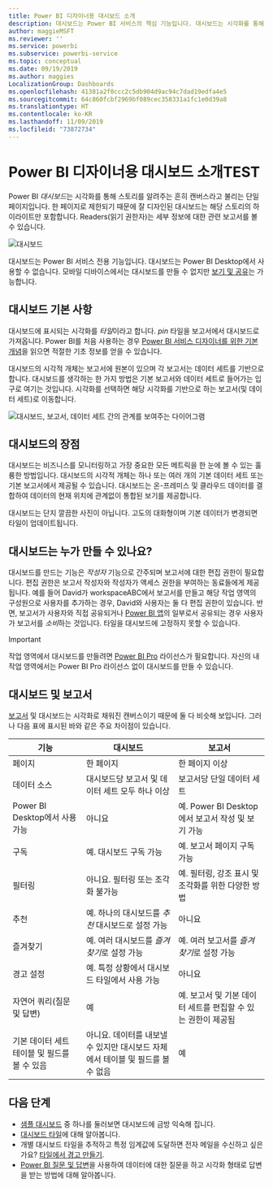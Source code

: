 ```yaml
---
title: Power BI 디자이너용 대시보드 소개
description: 대시보드는 Power BI 서비스의 핵심 기능입니다. 대시보드는 시각화를 통해 스토리를 알려주는 흔히 캔버스라고 불리는 단일 페이지입니다.
author: maggieMSFT
ms.reviewer: ''
ms.service: powerbi
ms.subservice: powerbi-service
ms.topic: conceptual
ms.date: 09/19/2019
ms.author: maggies
LocalizationGroup: Dashboards
ms.openlocfilehash: 41381a2f0ccc2c5db904d9ac94c7dad19edfa4e5
ms.sourcegitcommit: 64c860fcbf2969bf089cec358331a1fc1e0d39a8
ms.translationtype: HT
ms.contentlocale: ko-KR
ms.lasthandoff: 11/09/2019
ms.locfileid: "73872734"
---
```

# <a name="introduction-to-dashboards-for-power-bi-designers"></a>Power BI 디자이너용 대시보드 소개TEST

Power BI *대시보드*는 시각화를 통해 스토리를 알려주는 흔히 캔버스라고 불리는 단일 페이지입니다. 한 페이지로 제한되기 때문에 잘 디자인된 대시보드는 해당 스토리의 하이라이트만 포함합니다. Readers(읽기 권한자)는 세부 정보에 대한 관련 보고서를 볼 수 있습니다.

![대시보드](media/service-dashboards/power-bi-dashboard2.png)

대시보드는 Power BI 서비스 전용 기능입니다. 대시보드는 Power BI Desktop에서 사용할 수 없습니다. 모바일 디바이스에서는 대시보드를 만들 수 없지만 [보기 및 공유](mobile-apps-view-dashboard.md)는 가능합니다.

## <a name="dashboard-basics"></a>대시보드 기본 사항 

대시보드에 표시되는 시각화를 *타일*이라고 합니다. *pin* 타일을 보고서에서 대시보드로 가져옵니다. Power BI를 처음 사용하는 경우 [Power BI 서비스 디자이너를 위한 기본 개념](service-basic-concepts.md)을 읽으면 적절한 기초 정보를 얻을 수 있습니다.

대시보드의 시각적 개체는 보고서에 원본이 있으며 각 보고서는 데이터 세트를 기반으로 합니다. 대시보드를 생각하는 한 가지 방법은 기본 보고서와 데이터 세트로 들어가는 입구로 여기는 것입니다. 시각화를 선택하면 해당 시각화를 기반으로 하는 보고서(및 데이터 세트)로 이동합니다.

![대시보드, 보고서, 데이터 세트 간의 관계를 보여주는 다이어그램](media/service-dashboards/power-bi-diagram.png)

## <a name="advantages-of-dashboards"></a>대시보드의 장점
대시보드는 비즈니스를 모니터링하고 가장 중요한 모든 메트릭을 한 눈에 볼 수 있는 훌륭한 방법입니다. 대시보드의 시각적 개체는 하나 또는 여러 개의 기본 데이터 세트 또는 기본 보고서에서 제공될 수 있습니다. 대시보드는 온-프레미스 및 클라우드 데이터를 결합하여 데이터의 현재 위치에 관계없이 통합된 보기를 제공합니다.

대시보드는 단지 깔끔한 사진이 아닙니다. 고도의 대화형이며 기본 데이터가 변경되면 타일이 업데이트됩니다.

## <a name="who-can-create-a-dashboard"></a>대시보드는 누가 만들 수 있나요?
대시보드를 만드는 기능은 *작성자* 기능으로 간주되며 보고서에 대한 편집 권한이 필요합니다. 편집 권한은 보고서 작성자와 작성자가 액세스 권한을 부여하는 동료들에게 제공됩니다. 예를 들어 David가 workspaceABC에서 보고서를 만들고 해당 작업 영역의 구성원으로 사용자를 추가하는 경우, David와 사용자는 둘 다 편집 권한이 있습니다. 반면, 보고서가 사용자와 직접 공유되거나 [Power BI 앱](service-create-distribute-apps.md)의 일부로서 공유되는 경우 사용자가 보고서를 *소비*하는 것입니다. 타일을 대시보드에 고정하지 못할 수 있습니다. 

> [!IMPORTANT]
> 작업 영역에서 대시보드를 만들려면 [Power BI Pro](service-free-vs-pro.md) 라이선스가 필요합니다. 자신의 내 작업 영역에서는 Power BI Pro 라이선스 없이 대시보드를 만들 수 있습니다.


## <a name="dashboards-versus-reports"></a>대시보드 및 보고서
[보고서](service-reports.md) 및 대시보드는 시각화로 채워진 캔버스이기 때문에 둘 다 비슷해 보입니다. 그러나 다음 표에 표시된 바와 같은 주요 차이점이 있습니다.

| **기능** | **대시보드** | **보고서** |
| --- | --- | --- |
| 페이지 |한 페이지 |한 페이지 이상 |
| 데이터 소스 |대시보드당 보고서 및 데이터 세트 모두 하나 이상 |보고서당 단일 데이터 세트 |
| Power BI Desktop에서 사용 가능 |아니요 | 예. Power BI Desktop에서 보고서 작성 및 보기 가능 |
| 구독 |예. 대시보드 구독 가능 |예. 보고서 페이지 구독 가능 |
| 필터링 |아니요. 필터링 또는 조각화 불가능 |예. 필터링, 강조 표시 및 조각화를 위한 다양한 방법 |
| 추천 |예. 하나의 대시보드를 *추천* 대시보드로 설정 가능 |아니요 |
| 즐겨찾기 | 예. 여러 대시보드를 *즐겨찾기*로 설정 가능 | 예. 여러 보고서를 *즐겨찾기*로 설정 가능
| 경고 설정 |예. 특정 상황에서 대시보드 타일에서 사용 가능 |아니요 |
| 자연어 쿼리(질문 및 답변) |예 | 예. 보고서 및 기본 데이터 세트를 편집할 수 있는 권한이 제공됨 |
| 기본 데이터 세트 테이블 및 필드를 볼 수 있음 |아니요. 데이터를 내보낼 수 있지만 대시보드 자체에서 테이블 및 필드를 볼 수 없음 |예 |


## <a name="next-steps"></a>다음 단계
* [샘플 대시보드](sample-tutorial-connect-to-the-samples.md) 중 하나를 둘러보면 대시보드에 금방 익숙해 집니다.
* [대시보드 타일](service-dashboard-tiles.md)에 대해 알아봅니다.
* 개별 대시보드 타일을 추적하고 특정 임계값에 도달하면 전자 메일을 수신하고 싶은가요? [타일에서 경고 만들기](service-set-data-alerts.md).
* [Power BI 질문 및 답변](power-bi-tutorial-q-and-a.md)을 사용하여 데이터에 대한 질문을 하고 시각화 형태로 답변을 받는 방법에 대해 알아봅니다.
